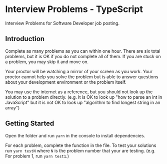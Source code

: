# Interview Problems - TypeScript

Interview Problems for Software Developer job posting.

## Introduction

Complete as many problems as you can within one hour.
There are six total problems, but it is OK if you do not complete all of them.
If you are stuck on a problem, you may skip it and move on.

Your proctor will be watching a mirror of your screen as you work.
Your proctor cannot help you solve the problem but is able to answer
questions about your development environment or the problem itself.

You may use the internet as a reference, but you should not look up the solution
to a problem directly.
(e.g. It is OK to look up "how to parse an int in JavaScript"
but it is not OK to look up "algorithm to find longest string in an array")

## Getting Started

Open the folder and run `yarn` in the console to install dependencies.

For each problem, complete the function in the file.
To test your solutions run `yarn testN` where `N` is the problem number that your are testing.
(e.g. For problem 1, run `yarn test1`.)
